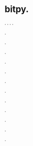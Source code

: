 # bitpy.
.
.
.
.












.






















































.
























.



























.

















































































.































































.































































































.















.


































































.
























































































.




.






.








